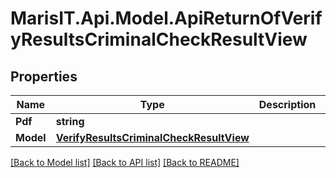 
# MarisIT.Api.Model.ApiReturnOfVerifyResultsCriminalCheckResultView

## Properties

Name | Type | Description | Notes
------------ | ------------- | ------------- | -------------
**Pdf** | **string** |  | [optional] 
**Model** | [**VerifyResultsCriminalCheckResultView**](VerifyResultsCriminalCheckResultView.md) |  | [optional] 

[[Back to Model list]](../README.md#documentation-for-models)
[[Back to API list]](../README.md#documentation-for-api-endpoints)
[[Back to README]](../README.md)

